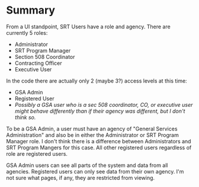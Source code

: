 # Summary
From a UI standpoint, SRT Users have a role and agency. There are currently 5 roles:
* Administrator
* SRT Program Manager
* Section 508 Coordinator
* Contracting Officer
* Executive User

In the code there are actually only 2 (maybe 3?) access levels at this time:
* GSA Admin
* Registered User
* _Possibly a GSA user who is a sec 508 coordinator, CO, or executive user might behave differently than if their agency was different, but I don't think so._

To be a GSA Admin, a user must have an agency of "General Services Administration" and also be in either the Administrator or SRT Program Manager role. I don't think there is a difference between Administrators and SRT Program Mangers for this case.  All other registered users regardless of role are registered users.

GSA Admin users can see all parts of the system and data from all agencies. Registered users can only see data from their own agency. I'm not sure what pages, if any, they are restricted from viewing.


